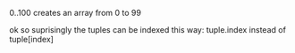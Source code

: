 0..100
creates an array from 0 to 99

ok so suprisingly the tuples can be indexed this way: tuple.index instead of tuple[index]
